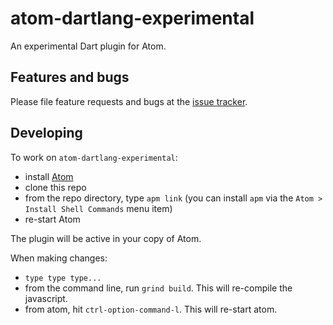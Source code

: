 # atom-dartlang-experimental

An experimental Dart plugin for Atom.

## Features and bugs

Please file feature requests and bugs at the [issue tracker][tracker].

[tracker]: https://github.com/dart-lang/atom-dartlang-experimental/issues

## Developing

To work on `atom-dartlang-experimental`:

- install [Atom](https://atom.io/)
- clone this repo
- from the repo directory, type `apm link` (you can install `apm` via the `Atom > Install Shell Commands` menu item)
- re-start Atom

The plugin will be active in your copy of Atom.

When making changes:

- `type type type...`
- from the command line, run `grind build`. This will re-compile the javascript.
- from atom, hit `ctrl-option-command-l`. This will re-start atom.
